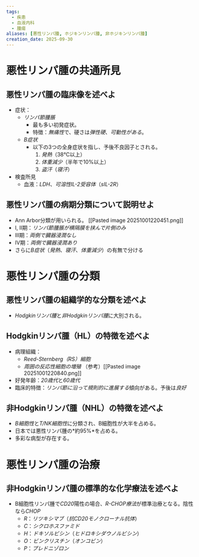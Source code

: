 ```yaml
---
tags:
  - 疾患
  - 血液内科
  - 腫瘍
aliases: [悪性リンパ腫, ホジキンリンパ腫, 非ホジキンリンパ腫]
creation_date: 2025-09-30
---
```

# 悪性リンパ腫の共通所見
## 悪性リンパ腫の臨床像を述べよ
- 症状：
	- *リンパ節腫脹*
		- 最も多い初発症状。
		- 特徴：*無痛性*で、硬さは*弾性硬*、*可動性がある*。
	- *B症状*
		- 以下の3つの全身症状を指し、予後不良因子とされる。
			1.  *発熱*（38℃以上）
			2.  *体重減少*（半年で10%以上）
			3.  *盗汗*（*寝汗*）
- 検査所見
	- 血液：*LDH*、*可溶性IL-2受容体*（*sIL-2R*）

## 悪性リンパ腫の病期分類について説明せよ
- Ann Arbor分類が用いられる。
  [[Pasted image 20251001220451.png]]
- I, II期：*リンパ節腫脹が横隔膜を挟んで片側のみ*
- III期：*両側で臓器浸潤なし*
- IV期：*両側で臓器浸潤あり*
- さらに*B症状*（*発熱*、*寝汗*、*体重減少*）の有無で分ける

# 悪性リンパ腫の分類
## 悪性リンパ腫の組織学的な分類を述べよ
- *Hodgkinリンパ腫*と*非Hodgkinリンパ腫*に大別される。

## Hodgkinリンパ腫（HL）の特徴を述べよ
- 病理組織：
	- *Reed-Sternberg（RS）細胞*
	- *周囲の反応性細胞の増殖*
	（参考）[[Pasted image 20251001220840.png]]
- 好発年齢：*20歳代*と*60歳代*
- 臨床的特徴：*リンパ節に沿って規則的に進展する*傾向がある。予後は*良好*

## 非Hodgkinリンパ腫（NHL）の特徴を述べよ
- *B細胞性*と*T/NK細胞性*に分類され、B細胞性が大半を占める。
- 日本では悪性リンパ腫の*約95%*を占める。
- 多彩な病型が存在する。

# 悪性リンパ腫の治療
## 非Hodgkinリンパ腫の標準的な化学療法を述べよ
- B細胞性リンパ腫で*CD20*陽性の場合、*R-CHOP療法*が標準治療となる。陰性なら*CHOP*
	- *R*：*リツキシマブ*（*抗CD20モノクローナル抗体*）
	- *C*：*シクロホスファミド*
	- *H*：*ドキソルビシン*（*ヒドロキシダウノルビシン*）
	- *O*：*ビンクリスチン*（*オンコビン*）
	- *P*：*プレドニゾロン*
